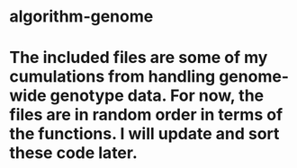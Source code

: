 # algorithm-genome
# The included files are some of my cumulations from handling genome-wide genotype data. For now, the files are in random order in terms of the functions. I will update and sort these code later.
